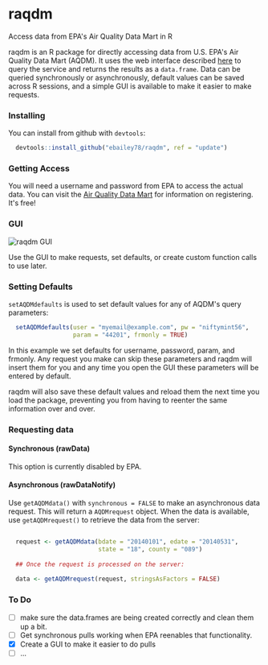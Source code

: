 raqdm
=====

Access data from EPA's Air Quality Data Mart in R

raqdm is an R package for directly accessing data from U.S. EPA's Air Quality Data Mart (AQDM). It uses the web interface described [here](http://www.epa.gov/airdata/toc.html) to query the service and returns the results as a `data.frame`. Data can be queried synchronously or asynchronously, default values can be saved across R sessions, and a simple GUI is available to make it easier to make requests.

### Installing

You can install from github with `devtools`:

```R
  devtools::install_github("ebailey78/raqdm", ref = "update")
```

### Getting Access
You will need a username and password from EPA to access the actual data. You can visit the [Air Quality Data Mart](http://www.epa.gov/airdata/tas_Data_Mart_Registration.html) for information on registering. It's free!

### GUI
![raqdm GUI](http://i.imgur.com/tDKILij.png)

Use the GUI to make requests, set defaults, or create custom function calls to use later.

### Setting Defaults
`setAQDMdefaults` is used to set default values for any of AQDM's query parameters:

```R
  setAQDMdefaults(user = "myemail@example.com", pw = "niftymint56", 
                  param = "44201", frmonly = TRUE)
```
In this example we set defaults for username, password, param, and frmonly. Any request you make can skip these parameters and raqdm will insert them for you and any time you open the GUI these parameters will be entered by default.

raqdm will also save these default values and reload them the next time you load the package, preventing you from having to reenter the same information over and over.

### Requesting data

#### Synchronous (rawData)
This option is currently disabled by EPA.

#### Asynchronous (rawDataNotify)
Use `getAQDMdata()` with `synchronous = FALSE` to make an asynchronous data request. This will return a `AQDMrequest` object. When the data is available, use `getAQDMrequest()` to retrieve the data from the server:

```R

  request <- getAQDMdata(bdate = "20140101", edate = "20140531", 
                         state = "18", county = "089")
  
  ## Once the request is processed on the server:
  
  data <- getAQDMrequest(request, stringsAsFactors = FALSE)

```

### To Do
* [ ] make sure the data.frames are being created correctly and clean them up a bit.
* [ ] Get synchronous pulls working when EPA reenables that functionality.
* [x] Create a GUI to make it easier to do pulls
* [ ] ...
